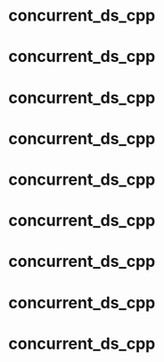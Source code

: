 # concurrent_ds_cpp
# concurrent_ds_cpp
# concurrent_ds_cpp
# concurrent_ds_cpp
# concurrent_ds_cpp
# concurrent_ds_cpp
# concurrent_ds_cpp
# concurrent_ds_cpp
# concurrent_ds_cpp
